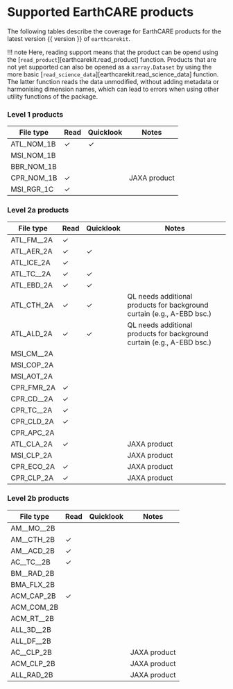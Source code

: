 # Supported EarthCARE products

The following tables describe the coverage for EarthCARE products for the latest version {{ version }} of `earthcarekit`.

!!! note
    Here, reading support means that the product can be opend using the [`read_product`][earthcarekit.read_product] function. Products that are not yet supported can also be opened as a `xarray.Dataset` by using the more basic [`read_science_data`][earthcarekit.read_science_data] function. The latter function reads the data unmodified, without adding metadata or harmonising dimension names, which can lead to errors when using other utility functions of the package.

### Level 1 products

| File type | Read | Quicklook | Notes |
| --------- | ---- | --------- | ----- |
| ATL_NOM_1B | ✓ | ✓ |  |
| MSI_NOM_1B |  |  |  |
| BBR_NOM_1B |  |  |  |
| CPR_NOM_1B | ✓ |  | JAXA product |
| MSI_RGR_1C | ✓ |  |  |

### Level 2a products

| File type | Read | Quicklook | Notes |
| --------- | ---- | --------- | ----- |
| ATL_FM__2A | ✓ |  |  |
| ATL_AER_2A | ✓ | ✓ |  |
| ATL_ICE_2A | ✓ |  |  |
| ATL_TC__2A | ✓ | ✓ |  |
| ATL_EBD_2A | ✓ | ✓ |  |
| ATL_CTH_2A | ✓ | ✓ | QL needs additional products for background curtain (e.g., A-EBD bsc.) |
| ATL_ALD_2A | ✓ | ✓ | QL needs additional products for background curtain (e.g., A-EBD bsc.) |
| MSI_CM__2A |  |  |  |
| MSI_COP_2A |  |  |  |
| MSI_AOT_2A |  |  |  |
| CPR_FMR_2A | ✓ |  |  |
| CPR_CD__2A | ✓ |  |  |
| CPR_TC__2A | ✓ |  |  |
| CPR_CLD_2A | ✓ |  |  |
| CPR_APC_2A |  |  |  |
| ATL_CLA_2A | ✓ |  | JAXA product |
| MSI_CLP_2A |  |  | JAXA product |
| CPR_ECO_2A | ✓ |  | JAXA product |
| CPR_CLP_2A | ✓ |  | JAXA product |

### Level 2b products

| File type | Read | Quicklook | Notes |
| --------- | ---- | --------- | ----- |
| AM__MO__2B |  |  |  |
| AM__CTH_2B | ✓ |  |  |
| AM__ACD_2B | ✓ |  |  |
| AC__TC__2B | ✓ |  |  |
| BM__RAD_2B |  |  |  |
| BMA_FLX_2B |  |  |  |
| ACM_CAP_2B | ✓ |  |  |
| ACM_COM_2B |  |  |  |
| ACM_RT__2B |  |  |  |
| ALL_3D__2B |  |  |  |
| ALL_DF__2B |  |  |  |
| AC__CLP_2B |  |  | JAXA product |
| ACM_CLP_2B |  |  | JAXA product |
| ALL_RAD_2B |  |  | JAXA product |